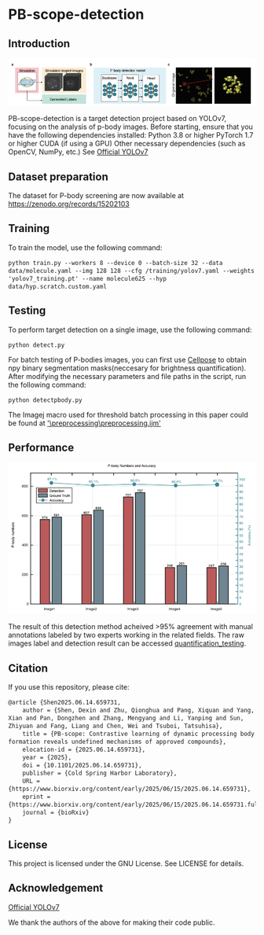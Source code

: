 # PB-scope-detection

## Introduction

![Framework of PB-scope-detection](https://github.com/todhc22skjicea/PB-scope-detection/blob/main/pb_detection/quantification_testing/PBdetection_framework.png)

PB-scope-detection is a target detection project based on YOLOv7, focusing on the analysis of p-body images. 
Before starting, ensure that you have the following dependencies installed:
Python 3.8 or higher
PyTorch 1.7 or higher
CUDA (if using a GPU)
Other necessary dependencies (such as OpenCV, NumPy, etc.)
See [Official YOLOv7](https://github.com/WongKinYiu/yolov7)

## Dataset preparation

The dataset for P-body screening are now available at https://zenodo.org/records/15202103

## Training

To train the model, use the following command:
```
python train.py --workers 8 --device 0 --batch-size 32 --data data/molecule.yaml --img 128 128 --cfg /training/yolov7.yaml --weights 'yolov7_training.pt' --name molecule625 --hyp data/hyp.scratch.custom.yaml
```

## Testing

To perform target detection on a single image, use the following command:
```
python detect.py 
```
For batch testing of P-bodies images, you can first use [Cellpose](https://github.com/MouseLand/cellpose) to obtain npy binary segmentation masks(neccesary for brightness quantification). After modifying the necessary parameters and file paths in the script, run the following command:
```
python detectpbody.py
```
The Imagej macro used for threshold batch processing in this paper could be found at ['\preprocessing\preprocessing.ijm'](https://github.com/todhc22skjicea/PB-scope-detection/tree/main/pb_detection/preprocessing)

## Performance
![Perfomance of PB-scope-detection](https://github.com/todhc22skjicea/PB-scope-detection/blob/main/pb_detection/quantification_testing/PBdetection.png)

The result of this detection method acheived >95% agreement with manual annotations labeled by two experts working in the related fields.
The raw images label and detection result can be accessed [quantification_testing](https://github.com/todhc22skjicea/PB-scope-detection/tree/main/pb_detection/quantification_testing).

## Citation
If you use this repository, please cite:
```
@article {Shen2025.06.14.659731,
	author = {Shen, Dexin and Zhu, Qionghua and Pang, Xiquan and Yang, Xian and Pan, Dongzhen and Zhang, Mengyang and Li, Yanping and Sun, Zhiyuan and Fang, Liang and Chen, Wei and Tsuboi, Tatsuhisa},
	title = {PB-scope: Contrastive learning of dynamic processing body formation reveals undefined mechanisms of approved compounds},
	elocation-id = {2025.06.14.659731},
	year = {2025},
	doi = {10.1101/2025.06.14.659731},
	publisher = {Cold Spring Harbor Laboratory},
	URL = {https://www.biorxiv.org/content/early/2025/06/15/2025.06.14.659731},
	eprint = {https://www.biorxiv.org/content/early/2025/06/15/2025.06.14.659731.full.pdf},
	journal = {bioRxiv}
}
```

## License

This project is licensed under the GNU License. See LICENSE for details.

## Acknowledgement

[Official YOLOv7](https://github.com/WongKinYiu/yolov7)

We thank the authors of the above for making their code public.
